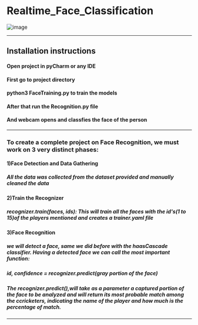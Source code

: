# Realtime_Face_Classification
![image](https://user-images.githubusercontent.com/49801313/118780372-985abf80-b8a9-11eb-874e-06e4fc4b4b41.png)
<hr>                         </hr>
<h2>Installation instructions</h2>

<h4>Open project in pyCharm or any IDE</h4> 
<h4>First go to project directory</h4> 
<h4>python3 FaceTraining.py to train the models</h4> 
<h4>After that run the Recognition.py file</h4> 
<h4>And webcam opens and classfies the face of the person</h4> 
<hr>                                             </hr>
<h3>To create a complete project on Face Recognition, we must work on 3 very distinct phases:</h3>
<h4>1)Face Detection and Data Gathering</h4>
       <h5>All the data was collected from the dataset provided and manually cleaned the data</h5>
<h4>2)Train the Recognizer</h4>
       <h5>recognizer.train(faces, ids): This will train all the faces with the id's(1 to 15)of the players mentioned and creates a trainer.yaml file </h5>
<h4>3)Face Recognition</h4>
       <h5>we will detect a face, same we did before with the haasCascade classifier. Having a detected face we can call the most important function:</h5>
       <h5>id, confidence = recognizer.predict(gray portion of the face)</h5>
       <h5>The recognizer.predict(),will take as a parameter a captured portion of the face to be analyzed and will return its most probable match among the ccricketers,                      indicating the name of the player and how much is the percentage of match. </h5>
       

<hr>                                             </hr>
